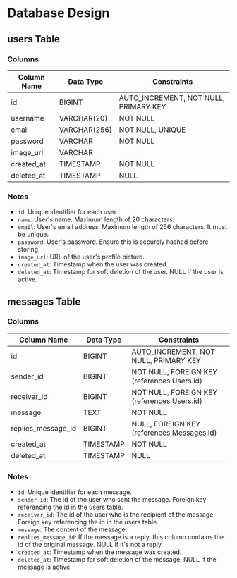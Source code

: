 # Database Design

## users Table

### Columns

| Column Name | Data Type | Constraints |
| ----------- | --------- | ----------- |
| id          | BIGINT    | AUTO_INCREMENT, NOT NULL, PRIMARY KEY |
| username    | VARCHAR(20) | NOT NULL |
| email       | VARCHAR(256) | NOT NULL, UNIQUE |
| password    | VARCHAR   | NOT NULL |
| image_url   | VARCHAR   |
| created_at  | TIMESTAMP | NOT NULL |
| deleted_at  | TIMESTAMP | NULL |

### Notes
- `id`: Unique identifier for each user.
- `name`: User's name. Maximum length of 20 characters.
- `email`: User's email address. Maximum length of 256 characters. It must be unique.
- `password`: User's password. Ensure this is securely hashed before storing.
- `image_url`: URL of the user's profile picture.
- `created_at`: Timestamp when the user was created.
- `deleted_at`: Timestamp for soft deletion of the user. NULL if the user is active.

## messages Table

### Columns

| Column Name       | Data Type | Constraints |
| ----------------- | --------- | ----------- |
| id                | BIGINT    | AUTO_INCREMENT, NOT NULL, PRIMARY KEY |
| sender_id         | BIGINT    | NOT NULL, FOREIGN KEY (references Users.id) |
| receiver_id       | BIGINT    | NOT NULL, FOREIGN KEY (references Users.id) |
| message           | TEXT      | NOT NULL |
| replies_message_id| BIGINT    | NULL, FOREIGN KEY (references Messages.id) |
| created_at        | TIMESTAMP | NOT NULL |
| deleted_at        | TIMESTAMP | NULL |

### Notes
- `id`: Unique identifier for each message.
- `sender_id`: The id of the user who sent the message. Foreign key referencing the id in the users table.
- `receiver_id`: The id of the user who is the recipient of the message. Foreign key referencing the id in the users table.
- `message`: The content of the message.
- `replies_message_id`: If the message is a reply, this column contains the id of the original message. NULL if it's not a reply.
- `created_at`: Timestamp when the message was created.
- `deleted_at`: Timestamp for soft deletion of the message. NULL if the message is active.
